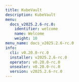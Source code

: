 ```yaml
---
title: KubeVault
description: KubeVault
menu:
  docs_v2025.2.6-rc.0:
    identifier: welcome
    name: Welcome
    weight: 10
menu_name: docs_v2025.2.6-rc.0
info:
  cli: v0.20.0-rc.0
  installer: v2025.2.6-rc.0
  operator: v0.20.0-rc.0
  unsealer: v0.20.0-rc.0
  version: v2025.2.6-rc.0
---
```


